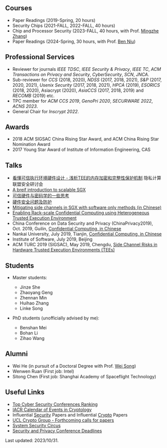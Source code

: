 Courses
-----
* Paper Readings (2019-Spring, 20 hours)
* Security Chips (2021-FALL, 2022-FALL, 40 hours)
* Chip and Processor Security (2023-FALL, 40 hours, with Prof. [Mingzhe Zhang](https://mingzhe-zhang.github.io/))  
* Paper Readings (2024-Spring, 30 hours, with Prof. [Ben Niu](https://people.ucas.ac.cn/~ben/))

Professional Services
-----
* Reviewer for journals *IEEE TDSC*, *IEEE Security & Privacy*, *IEEE TC*, *ACM Transactions on Privacy and Security*, *CyberSecurity*, *SCN*, *JNCA*.
* Sub-reviewer for *CCS* (2018, 2020), *NDSS* (2017, 2018, 2021), *S&P* (2017, 2020, 2021), *Usenix Security* (2017, 2018, 2021), *HPCA* (2019), *ESORICS* (2018, 2020), Asiacrypt (2020), *AsiaCCS* (2017, 2018, 2019) and *RECOMB* (2019) etc.
* TPC member for *ACM CCS 2019*, *GenoPri 2020*, *SECURWARE 2022*, *ACNS 2023*.
* General Chair for *Inscrypt 2022*.

Awards
-----
* 2018 ACM SIGSAC China Rising Star Award, and ACM China Rising Star Nomination Award
* 2017 Young Star Award of Institute of Information Engineering, CAS

Talks
-----
* [看懂可信执行环境硬件设计 - 浅析TEE的内存加密和完整性保护机制](/files/understanding_tee_design.pdf) 隐私计算联盟安全研讨会
* [A breif introduction to scalable SGX](/files/scalable_sgx_public.pdf)
* [可信硬件与密码学的一些思考](/files/trusted-hardware-crypto.pdf)
* [硬件安全问题及防护](/files/hardwaresecurity.pdf)
* [Mitigating side channels in SGX with software only methods (in Chinese)](/files/hyperrace_chip.pdf)
* [Enabling Rack-scale Confidential Computing using Heterogeneous Trusted Execution Environment](/files/HETEE_slides.pdf)
* China Conference on Data Security and Privacy (ChinaPrivacy2019), Oct. 2019, Guilin, [Confidential Computing, in Chinese](/files/ConfidentialComputing-Guilin.pdf)  
* Nankai University, July 2019, Tianjin, [Confidential Computing, in Chinese](/files/ConfidentialComputing-tianjin.pdf)  
* Institute of Software, July 2019, Beijing  
* ACM TURC 2019 (SIGSAC), May 2019, Chengdu, [Side Channel Risks in Hardware Trusted Execution Environments (TEEs)](/files/SideChannelRisks.pdf)  

Students
-----
* Master students:      
  - Jinze She
  - Zhaoyang Geng
  - Zhennan Min
  - Huihao Zhang
  - Linke Song
  
* PhD students (unofficially advised by me):  
  - Benshan Mei
  - Bohan Li
  - Zihao Wang
 
Alumni
-----
* Wei He (in pursuit of a Doctoral Degree with Prof. [Wei Song](https://wsong83.github.io/))
* Wenwen Ruan (First job: Intel)  
* Sitong Chen (First job: Shanghai Academy of Spaceflight Technology)  

Useful Links
------
* [Top Cyber Security Conferences Ranking](http://jianying.space/conference-ranking.html)
* [IACR Calendar of Events in Cryptology](https://www.iacr.org/events/)
* Influential [Security](https://www.sec.cs.tu-bs.de/~konrieck/topnotch/sec_papers.html) Papers and Influential [Crypto](https://www.sec.cs.tu-bs.de/~konrieck/topnotch/crypto_papers.html) Papers
* [UCL Crypto Group - Forthcoming calls for papers](https://uclouvain.be/crypto/callforpapers/forthcoming)
* [System Security Circus](http://s3.eurecom.fr/~balzarot/notes/top4_2018/)
* [Security and Privacy Conference Deadlines](https://sec-deadlines.github.io/)

Last updated: 2023/10/31.
